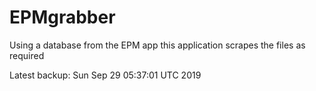 # EPMgrabber
Using a database from the EPM app this application scrapes the files as required


Latest backup: Sun Sep 29 05:37:01 UTC 2019
